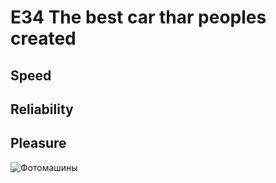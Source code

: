 # E34 The best car thar peoples created
## Speed
## Reliability
## Pleasure



![Фотомашины](https://disk.yandex.ru/i/6wqDbku3kWMBWg)


